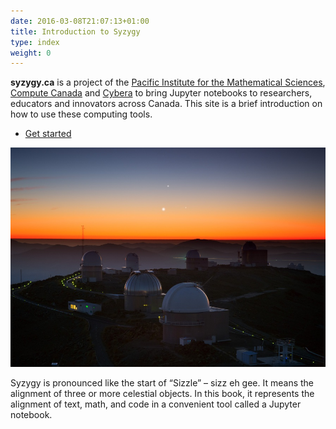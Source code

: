 ```yaml
---
date: 2016-03-08T21:07:13+01:00
title: Introduction to Syzygy
type: index
weight: 0
---
```

**syzygy.ca** is a project of the [Pacific Institute for the Mathematical
Sciences](https://www.pims.math.ca), [Compute Canada](https://computecanada.ca)
and [Cybera](https://cybera.ca) to bring Jupyter notebooks to researchers,
educators and innovators across Canada. This site is a brief introduction on how
to use these computing tools.

  * [Get started](/getting-started/)

![Syzygy Astronomy](/img/syzygy.jpg)

Syzygy is pronounced like the start of “Sizzle” – sizz eh gee. It means the
alignment of three or more celestial objects. In this book, it represents the
alignment of text, math, and code in a convenient tool called a Jupyter
notebook.

